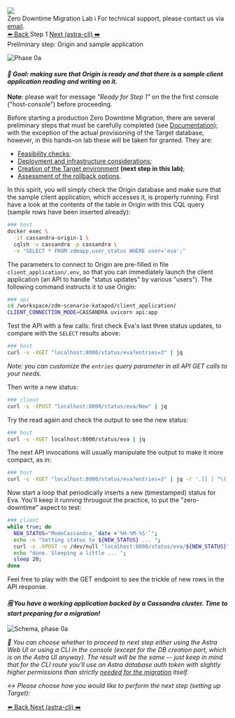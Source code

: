 <!-- TOP -->
<div class="top">
  <img class="scenario-academy-logo" src="https://datastax-academy.github.io/katapod-shared-assets/images/ds-academy-2023.svg" />
  <div class="scenario-title-section">
    <span class="scenario-title">Zero Downtime Migration Lab</span>
    <span class="scenario-subtitle">ℹ️ For technical support, please contact us via <a href="mailto:academy@datastax.com">email</a>.</span>
  </div>
</div>

<!-- NAVIGATION -->
<div id="navigation-top" class="navigation-top">
  <a title="Back" href='command:katapod.loadPage?[{"step":"intro"}]' 
    class="btn btn-dark navigation-top-left">⬅️ Back
  </a>
  <span class="step-count">Step 1</span>
  <a title="Next (astra-cli)" href='command:katapod.loadPage?[{"step":"step2_astra_cli"}]' 
    class="btn btn-dark navigation-top-right">Next (astra-cli) ➡️
  </a>
</div>

<!-- CONTENT -->

<div class="step-title">Preliminary step: Origin and sample application</div>

![Phase 0a](images/p0a.png)

#### _🎯 Goal: making sure that Origin is ready and that there is a sample client application reading and writing on it._

**Note**: please wait for message _"Ready for Step 1"_ on the
the first console ("host-console") before proceeding.

Before starting a production Zero Downtime Migration, there are several preliminary steps
that must be carefully completed (see [Documentation](https://docs.datastax.com/en/astra-serverless/docs/migrate/preliminary-steps.html));
with the exception of the actual provisioning of the Target database, however, in this hands-on lab these will be taken for granted. They are:

- [Feasibility checks](https://docs.datastax.com/en/astra-serverless/docs/migrate/feasibility-checklists.html);
- [Deployment and infrastructure considerations](https://docs.datastax.com/en/astra-serverless/docs/migrate/deployment-infrastructure.html);
- [Creation of the Target environment](https://docs.datastax.com/en/astra-serverless/docs/migrate/create-target.html) **(next step in this lab)**;
- [Assessment of the rollback options](https://docs.datastax.com/en/astra-serverless/docs/migrate/rollback.html).

In this spirit, you will simply check the Origin database and make sure that
the sample client application, which accesses it, is properly running.
First have a look at the contents of the table in Origin with this CQL query
(sample rows have been inserted already):

```bash
### host
docker exec \
  -it cassandra-origin-1 \
  cqlsh -u cassandra -p cassandra \
  -e "SELECT * FROM zdmapp.user_status WHERE user='eva';"
```

The parameters to connect to Origin are pre-filled in file `client_application/.env`,
so that you can immediately launch the client application
(an API to handle "status updates" by various "users").
The following command instructs it to use Origin:

```bash
### api
cd /workspace/zdm-scenario-katapod/client_application/
CLIENT_CONNECTION_MODE=CASSANDRA uvicorn api:app
```

Test the API with a few calls: first check Eva's last three status updates, to compare with the `SELECT` results above:

```bash
### host
curl -s -XGET "localhost:8000/status/eva?entries=3" | jq
```

_Note: you can customize the `entries` query parameter in all API GET calls to your needs._

Then write a new status:

```bash
### client
curl -s -XPOST "localhost:8000/status/eva/New" | jq
```

Try the read again and check the output to see the new status:

```bash
### host
curl -s -XGET localhost:8000/status/eva | jq
```

The next API invocations will usually manipulate the output to make it more compact, as in:

```bash
### host
curl -s -XGET "localhost:8000/status/eva?entries=3" | jq -r '.[] | "\(.when)\t\(.status)"'
```

Now start a loop that periodically inserts a new (timestamped) status for Eva.
You'll keep it running througout the practice, to put the "zero-downtime" aspect to test:

```bash
### client
while true; do
  NEW_STATUS="ModeCassandra_`date +'%H-%M-%S'`";
  echo -n "Setting status to ${NEW_STATUS} ... ";
  curl -s -XPOST -o /dev/null "localhost:8000/status/eva/${NEW_STATUS}";
  echo "done. Sleeping a little ... ";
  sleep 20;
done
```

Feel free to play with the GET endpoint to see the trickle of new rows in the API response.

#### _🗒️ You have a working application backed by a Cassandra cluster. Time to start preparing for a migration!_

![Schema, phase 0a](images/schema0a_r.png)

_🧭 You can choose whether to proceed to next step either using the Astra
Web UI or using a CLI in the console (_except for the DB creation part, which is on the Astra UI anyway_).
The result will be the same -- just keep in mind that for the
CLI route you'll use an Astra database auth token with slightly higher
permissions than strictly
[needed for the migration](https://docs.datastax.com/en/astra-serverless/docs/migrate/create-target.html#_create_an_astra_db_serverless_cluster)
itself._

_↔️ Please choose how you would like to perform the next step (setting up Target):_

<!-- NAVIGATION -->
<div id="navigation-top" class="navigation-top">
  <a title="Back" href='command:katapod.loadPage?[{"step":"intro"}]' 
    class="btn btn-dark navigation-top-left">⬅️ Back
  </a>
  <a title="Next (astra-cli)" href='command:katapod.loadPage?[{"step":"step2_astra_cli"}]' 
    class="btn btn-dark navigation-top-right">Next (astra-cli) ➡️
  </a>
</div>
